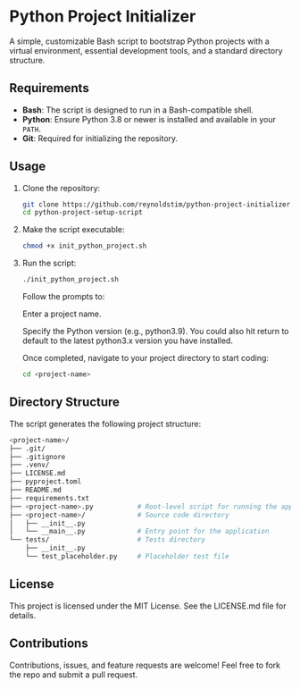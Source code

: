 # Python Project Initializer

A simple, customizable Bash script to bootstrap Python projects with a virtual environment, essential development tools, and a standard directory structure.

## Requirements

- **Bash**: The script is designed to run in a Bash-compatible shell.
- **Python**: Ensure Python 3.8 or newer is installed and available in your `PATH`.
- **Git**: Required for initializing the repository.

## Usage

1. Clone the repository:
    ```bash
    git clone https://github.com/reynoldstim/python-project-initializer.git
    cd python-project-setup-script
    ```

1. Make the script executable:

    ```bash
    chmod +x init_python_project.sh
    ```

1. Run the script:

    ```bash
    ./init_python_project.sh
    ```

    Follow the prompts to:

    Enter a project name.

    Specify the Python version (e.g., python3.9). You could also hit return to default to the latest python3.x version you have installed.
    
    Once completed, navigate to your project directory to start coding:

    ```bash
    cd <project-name>
    ```

## Directory Structure
The script generates the following project structure:

```bash
<project-name>/
├── .git/
├── .gitignore
├── .venv/
├── LICENSE.md
├── pyproject.toml
├── README.md
├── requirements.txt
├── <project-name>.py           # Root-level script for running the application
├── <project-name>/             # Source code directory
│   ├── __init__.py
│   └── __main__.py             # Entry point for the application
└── tests/                      # Tests directory
    ├── __init__.py
    └── test_placeholder.py     # Placeholder test file
```

## License
This project is licensed under the MIT License. See the LICENSE.md file for details.

## Contributions

Contributions, issues, and feature requests are welcome! Feel free to fork the repo and submit a pull request.

